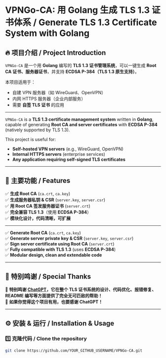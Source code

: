 # VPNGo-CA: 用 Golang 生成 TLS 1.3 证书体系 / Generate TLS 1.3 Certificate System with Golang

## 🔥 项目介绍 / Project Introduction

`VPNGo-CA` 是一个用 **Golang** 编写的 **TLS 1.3 证书管理系统**，可以一键生成 **Root CA 证书、服务器证书**，并支持 **ECDSA P-384（TLS 1.3 原生支持）**。

本项目适用于：
- 自建 VPN 服务器（如 WireGuard、OpenVPN）
- 内网 HTTPS 服务器（企业内部服务）
- 需要 **自签 TLS 证书** 的应用

---

`VPNGo-CA` is a **TLS 1.3 certificate management system** written in **Golang**, capable of generating **Root CA and server certificates** with **ECDSA P-384** (natively supported by TLS 1.3).  

This project is useful for:
- **Self-hosted VPN servers** (e.g., WireGuard, OpenVPN)
- **Internal HTTPS servers** (enterprise services)
- **Any application requiring self-signed TLS certificates**

---

## 📜 主要功能 / Features

✅ **生成 Root CA** (`ca.crt`, `ca.key`)  
✅ **生成服务器私钥 & CSR** (`server.key`, `server.csr`)  
✅ **用 Root CA 签发服务器证书** (`server.crt`)  
✅ **完全兼容 TLS 1.3**（使用 **ECDSA P-384**）  
✅ **模块化设计，代码清晰，可扩展**  

---

✅ **Generate Root CA** (`ca.crt`, `ca.key`)  
✅ **Generate server private key & CSR** (`server.key`, `server.csr`)  
✅ **Sign server certificate using Root CA** (`server.crt`)  
✅ **Fully compatible with TLS 1.3** (uses **ECDSA P-384**)  
✅ **Modular design, clean and extendable code**  

---

## 🚀 特别鸣谢 / Special Thanks

🎩 **特别鸣谢 [ChatGPT](https://openai.com/chatgpt)，它在整个 TLS 证书系统的设计、代码优化、报错修复、README 编写等方面提供了完全无可匹敌的帮助！**  
🚀 **如果你觉得这个项目有用，也要感谢 ChatGPT！**

---

## ⚙️ 安装 & 运行 / Installation & Usage

### **1️⃣ 克隆代码 / Clone the repository**
```sh
git clone https://github.com/YOUR_GITHUB_USERNAME/VPNGo-CA.git
